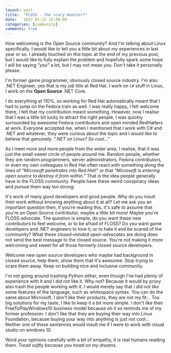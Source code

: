 ```yaml
---
layout: post
title:  "FLOSS - the scary monster?"
date:   2017-05-22 15:00:00
categories: [community]
comments: true
---
```


How welcoming is the Open Source community? And I'm talking about Linux specifically. I would like to tell you a little bit about my experiences in last year or so. I already touched on this topic at the end of my previous post, but I would like to fully explain the problem and hopefully spark some hope. I will be saying _"you"_ a lot, but I may not mean _you._ Don't take it personally please.

<!--more-->

I'm former game programmer, obviously closed source industry. I'm also .NET Engineer, yes that is my job title at Red Hat. I work on `C#` stuff in Linux, I work on the **Open Source** .NET Core.

I do everything at 110%, so working for Red Hat automatically meant that I had to jump on the Fedora train as well. I was really happy, I felt welcome there, I felt that my contribution meant something. However, now I realise that I was a little bit lucky to attract the right people, I was quickly surrounded by awesome Fedora contributors and open minded RedHatters at work. Everyone accepted me, when I mentioned that I work with C# and .NET and whatever, they were curious about the topic and I would like to believe that genuinely. _".NET on Linux? So cool..."_

As I meet more and more people from the wider area, I realise, that it was just the small sweet circle of people around me. Random people, whether they are random programmers, server administrators, Fedora contributors, or even my own colleagues in Red Hat often react with something along the lines of _"Microsoft penetrates into Red Hat!"_ or that _"Microsoft is entering open source to destroy it from within."_ That is the idea people generally have in the FLOSS community. People have these weird conspiracy ideas and pursue them way too strong.

It's work of many good developers and good people. Why do you insult their work without knowing anything about it at all? Let me ask you an important question then, if you're reading this, it's safe to assume that you're an Open Source contributor, maybe a little bit more! Maybe you're FLOSS advocate. The question is simple, do you want these new contributors to feel welcome, or to be afraid of FLOSS? Do you want game developers and .NET engineers to love it, or to hate it and be scared of the community? What these _closed-minded open-advocates_ are doing does not send the best message to the closed source. You're not making it more welcoming and sweet for all those formerly closed source developers.

Welcome new open source developers who maybe had background in closed source, help them, show them that it's awesome. Stop trying to scare them away. Keep on building nice and inclusive community.

I'm not going around trashing Python either, even though I've had plenty of experience with it and I did not like it. Why not? Because it would by proxy also trash the people working with it. I would merely say that *i did not like* some features of the language, such as whitespace syntax. You can do the same about Microsoft. I don't like their products, they are not my fit... Too big solutions for my taste, I like to keep it a bit more simple. I don't like their FreeToPlayWindows10 business model because oh it so reminds me of my former profession. I don't like that they are buying their way into Linux Foundation, because buying your way into anything is just not cool... Neither one of these sentences would insult me if I were to work with visual studio on windows 10.

Word your opinions carefully with a bit of empathy, it is real humans reading them. _Tread softly because you tread on my dreams._

